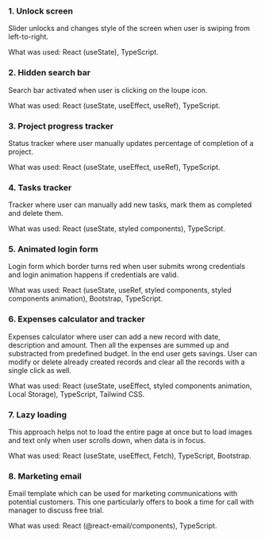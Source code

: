 ### 1. Unlock screen

Slider unlocks and changes style of the screen when user is swiping from left-to-right.

What was used: React (useState), TypeScript.

### 2. Hidden search bar

Search bar activated when user is clicking on the loupe icon.

What was used: React (useState, useEffect, useRef), TypeScript. 

### 3. Project progress tracker

Status tracker where user manually updates percentage of completion of a project.

What was used: React (useState, useEffect, useRef), TypeScript. 

### 4. Tasks tracker

Tracker where user can manually add new tasks, mark them as completed and delete them.

What was used: React (useState, styled components), TypeScript. 

### 5. Animated login form

Login form which border turns red when user submits wrong credentials and login animation happens if credentials are valid. 

What was used: React (useState, useRef, styled components, styled components animation), Bootstrap, TypeScript.

### 6. Expenses calculator and tracker

Expenses calculator where user can add a new record with date, description and amount. Then all the expenses are summed up and substracted from predefined budget. In the end user gets savings. User can modify or delete already created records and clear all the records with a single click as well.

What was used: React (useState, useEffect, styled components animation, Local Storage), TypeScript, Tailwind CSS.

### 7. Lazy loading

This approach helps not to load the entire page at once but to load images and text only when user scrolls down, when data is in focus.

What was used: React (useState, useEffect, Fetch), TypeScript, Bootstrap.

### 8. Marketing email

Email template which can be used for marketing communications with potential customers. This one particularly offers to book a time for call with manager to discuss free trial.   

What was used: React (@react-email/components), TypeScript.